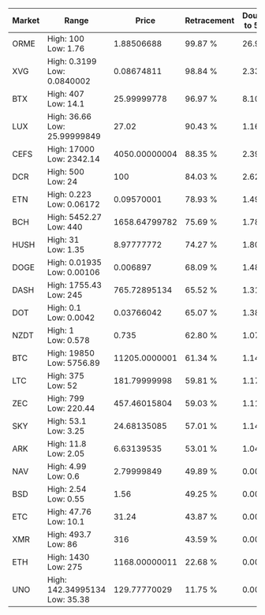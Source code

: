 | Market | Range | Price| Retracement | Doubles to 50% |
| --- | --- | --- | --- | --- |
| ORME | High: 100<br />Low: 1.76 | 1.88506688 | 99.87 % | 26.99 |
| XVG | High: 0.3199<br />Low: 0.0840002 | 0.08674811 | 98.84 % | 2.33 |
| BTX | High: 407<br />Low: 14.1 | 25.99999778 | 96.97 % | 8.10 |
| LUX | High: 36.66<br />Low: 25.99999849 | 27.02 | 90.43 % | 1.16 |
| CEFS | High: 17000<br />Low: 2342.14 | 4050.00000004 | 88.35 % | 2.39 |
| DCR | High: 500<br />Low: 24 | 100 | 84.03 % | 2.62 |
| ETN | High: 0.223<br />Low: 0.06172 | 0.09570001 | 78.93 % | 1.49 |
| BCH | High: 5452.27<br />Low: 440 | 1658.64799782 | 75.69 % | 1.78 |
| HUSH | High: 31<br />Low: 1.35 | 8.97777772 | 74.27 % | 1.80 |
| DOGE | High: 0.01935<br />Low: 0.00106 | 0.006897 | 68.09 % | 1.48 |
| DASH | High: 1755.43<br />Low: 245 | 765.72895134 | 65.52 % | 1.31 |
| DOT | High: 0.1<br />Low: 0.0042 | 0.03766042 | 65.07 % | 1.38 |
| NZDT | High: 1<br />Low: 0.578 | 0.735 | 62.80 % | 1.07 |
| BTC | High: 19850<br />Low: 5756.89 | 11205.0000001 | 61.34 % | 1.14 |
| LTC | High: 375<br />Low: 52 | 181.79999998 | 59.81 % | 1.17 |
| ZEC | High: 799<br />Low: 220.44 | 457.46015804 | 59.03 % | 1.11 |
| SKY | High: 53.1<br />Low: 3.25 | 24.68135085 | 57.01 % | 1.14 |
| ARK | High: 11.8<br />Low: 2.05 | 6.63139535 | 53.01 % | 1.04 |
| NAV | High: 4.99<br />Low: 0.6 | 2.79999849 | 49.89 % | 0.00 |
| BSD | High: 2.54<br />Low: 0.55 | 1.56 | 49.25 % | 0.00 |
| ETC | High: 47.76<br />Low: 10.1 | 31.24 | 43.87 % | 0.00 |
| XMR | High: 493.7<br />Low: 86 | 316 | 43.59 % | 0.00 |
| ETH | High: 1430<br />Low: 275 | 1168.00000011 | 22.68 % | 0.00 |
| UNO | High: 142.34995134<br />Low: 35.38 | 129.77770029 | 11.75 % | 0.00 |
